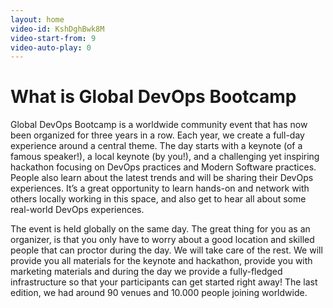 ```yaml
---
layout: home
video-id: KshDghBwk8M
video-start-from: 9
video-auto-play: 0
---
```


<h1 class="title-font sm:text-4xl text-3xl mb-4 font-medium text-white">What is Global DevOps Bootcamp</h1>

<p class="mb-8 leading-relaxed">Global DevOps Bootcamp is a worldwide community event that has now been
    organized for three years in a row. Each year, we create a full-day experience around a central theme.
    The day starts with a keynote (of a famous speaker!), a local keynote (by you!), and a challenging yet
    inspiring hackathon focusing on DevOps practices and Modern Software practices. People also learn about
    the latest trends and will be sharing their DevOps experiences. It’s a great opportunity to learn
    hands-on and network with others locally working in this space, and also get to hear all about some
    real-world DevOps experiences.</p>

<p class="mb-8 leading-relaxed">
    The event is held globally on the same day. The great thing for you as an organizer, is that you only
    have to worry about a good location and skilled people that can proctor during the day. We will take
    care of the rest. We will provide you all materials for the keynote and hackathon, provide you with
    marketing materials and during the day we provide a fully-fledged infrastructure so that your
    participants can get started right away! The last edition, we had around 90 venues and 10.000 people
    joining worldwide.</p>

<!-- <div class="flex justify-center">
        <button class="inline-flex text-white bg-gdbc-orange border-0 py-2 px-6 focus:outline-none hover:bg-yellow-600 rounded text-lg">Button</button>
        <button class="ml-4 inline-flex text-gray-400 bg-gray-800 border-0 py-2 px-6 focus:outline-none hover:bg-gray-700 hover:text-white rounded text-lg">Button</button>
      </div> -->